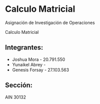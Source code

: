 # Calculo Matricial

Asignación de Investigación de Operaciones

Calculo Matricial

## Integrantes: 

- Joshua Mora - 20.791.550
- Yunaikel Abrey - 
- Genesis Forsay - 27.103.563

## Sección: 

AIN 30132
